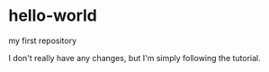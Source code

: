 # hello-world
my first repository

I don't really have any changes, but I'm simply following the tutorial.
